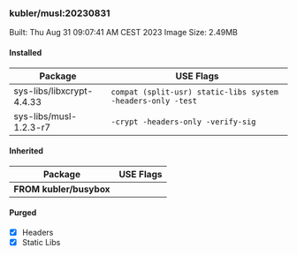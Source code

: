 ### kubler/musl:20230831

Built: Thu Aug 31 09:07:41 AM CEST 2023
Image Size: 2.49MB

#### Installed
Package | USE Flags
--------|----------
sys-libs/libxcrypt-4.4.33 | `compat (split-usr) static-libs system -headers-only -test`
sys-libs/musl-1.2.3-r7 | `-crypt -headers-only -verify-sig`
#### Inherited
Package | USE Flags
--------|----------
**FROM kubler/busybox** |

#### Purged
- [x] Headers
- [x] Static Libs
